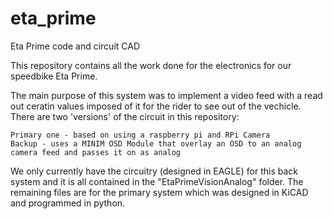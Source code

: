 # eta_prime
Eta Prime code and circuit CAD

This repository contains all the work done for the electronics for our speedbike Eta Prime.

The main purpose of this system was to implement a video feed with a read out ceratin values imposed of it for the rider to see out of the vechicle. There are two 'versions' of the circuit in this repository:

	Primary one - based on using a raspberry pi and RPi Camera
	Backup - uses a MINIM OSD Module that overlay an OSD to an analog camera feed and passes it on as analog
  
We only currently have the circuitry (designed in EAGLE) for this back system and it is all contained in the "EtaPrimeVisionAnalog" folder. The remaining files are for the primary system which was designed in KiCAD and programmed in python.

